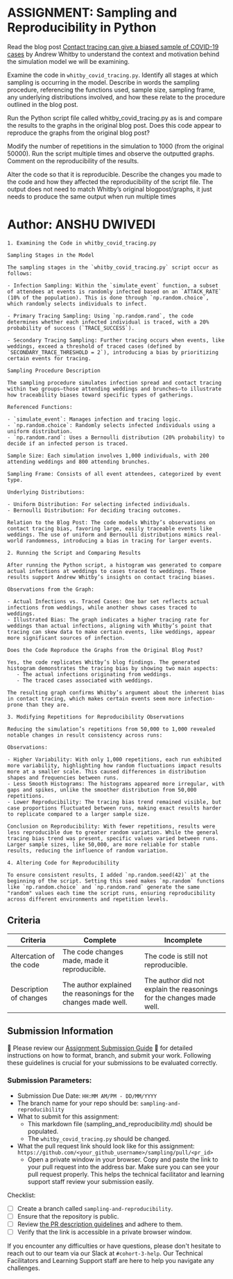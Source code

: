 # ASSIGNMENT: Sampling and Reproducibility in Python

Read the blog post [Contact tracing can give a biased sample of COVID-19 cases](https://andrewwhitby.com/2020/11/24/contact-tracing-biased/) by Andrew Whitby to understand the context and motivation behind the simulation model we will be examining.

Examine the code in `whitby_covid_tracing.py`. Identify all stages at which sampling is occurring in the model. Describe in words the sampling procedure, referencing the functions used, sample size, sampling frame, any underlying distributions involved, and how these relate to the procedure outlined in the blog post.

Run the Python script file called whitby_covid_tracing.py as is and compare the results to the graphs in the original blog post. Does this code appear to reproduce the graphs from the original blog post?

Modify the number of repetitions in the simulation to 1000 (from the original 50000). Run the script multiple times and observe the outputted graphs. Comment on the reproducibility of the results.

Alter the code so that it is reproducible. Describe the changes you made to the code and how they affected the reproducibility of the script file. The output does not need to match Whitby’s original blogpost/graphs, it just needs to produce the same output when run multiple times

# Author: ANSHU DWIVEDI

```
1. Examining the Code in whitby_covid_tracing.py

Sampling Stages in the Model

The sampling stages in the `whitby_covid_tracing.py` script occur as follows:

- Infection Sampling: Within the `simulate_event` function, a subset of attendees at events is randomly infected based on an `ATTACK_RATE` (10% of the population). This is done through `np.random.choice`, which randomly selects individuals to infect.

- Primary Tracing Sampling: Using `np.random.rand`, the code determines whether each infected individual is traced, with a 20% probability of success (`TRACE_SUCCESS`).

- Secondary Tracing Sampling: Further tracing occurs when events, like weddings, exceed a threshold of traced cases (defined by `SECONDARY_TRACE_THRESHOLD = 2`), introducing a bias by prioritizing certain events for tracing.

Sampling Procedure Description

The sampling procedure simulates infection spread and contact tracing within two groups—those attending weddings and brunches—to illustrate how traceability biases toward specific types of gatherings.

Referenced Functions:

- `simulate_event`: Manages infection and tracing logic.
- `np.random.choice`: Randomly selects infected individuals using a uniform distribution.
- `np.random.rand`: Uses a Bernoulli distribution (20% probability) to decide if an infected person is traced.

Sample Size: Each simulation involves 1,000 individuals, with 200 attending weddings and 800 attending brunches.

Sampling Frame: Consists of all event attendees, categorized by event type.

Underlying Distributions:

- Uniform Distribution: For selecting infected individuals.
- Bernoulli Distribution: For deciding tracing outcomes.

Relation to the Blog Post: The code models Whitby’s observations on contact tracing bias, favoring large, easily traceable events like weddings. The use of uniform and Bernoulli distributions mimics real-world randomness, introducing a bias in tracing for larger events.

2. Running the Script and Comparing Results

After running the Python script, a histogram was generated to compare actual infections at weddings to cases traced to weddings. These results support Andrew Whitby’s insights on contact tracing biases.

Observations from the Graph:

- Actual Infections vs. Traced Cases: One bar set reflects actual infections from weddings, while another shows cases traced to weddings.
- Illustrated Bias: The graph indicates a higher tracing rate for weddings than actual infections, aligning with Whitby’s point that tracing can skew data to make certain events, like weddings, appear more significant sources of infection.

Does the Code Reproduce the Graphs from the Original Blog Post?

Yes, the code replicates Whitby’s blog findings. The generated histogram demonstrates the tracing bias by showing two main aspects:
   - The actual infections originating from weddings.
   - The traced cases associated with weddings.

The resulting graph confirms Whitby’s argument about the inherent bias in contact tracing, which makes certain events seem more infection-prone than they are.

3. Modifying Repetitions for Reproducibility Observations

Reducing the simulation’s repetitions from 50,000 to 1,000 revealed notable changes in result consistency across runs:

Observations:

- Higher Variability: With only 1,000 repetitions, each run exhibited more variability, highlighting how random fluctuations impact results more at a smaller scale. This caused differences in distribution shapes and frequencies between runs.
- Less Smooth Histograms: The histograms appeared more irregular, with gaps and spikes, unlike the smoother distribution from 50,000 repetitions.
- Lower Reproducibility: The tracing bias trend remained visible, but case proportions fluctuated between runs, making exact results harder to replicate compared to a larger sample size.

Conclusion on Reproducibility: With fewer repetitions, results were less reproducible due to greater random variation. While the general tracing bias trend was present, specific values varied between runs. Larger sample sizes, like 50,000, are more reliable for stable results, reducing the influence of random variation.

4. Altering Code for Reproducibility

To ensure consistent results, I added `np.random.seed(42)` at the beginning of the script. Setting this seed makes `np.random` functions like `np.random.choice` and `np.random.rand` generate the same "random" values each time the script runs, ensuring reproducibility across different environments and repetition levels.

```


## Criteria

|Criteria|Complete|Incomplete|
|--------|----|----|
|Altercation of the code|The code changes made, made it reproducible.|The code is still not reproducible.|
|Description of changes|The author explained the reasonings for the changes made well.|The author did not explain the reasonings for the changes made well.|

## Submission Information

🚨 Please review our [Assignment Submission Guide](https://github.com/UofT-DSI/onboarding/blob/main/onboarding_documents/submissions.md) 🚨 for detailed instructions on how to format, branch, and submit your work. Following these guidelines is crucial for your submissions to be evaluated correctly.

### Submission Parameters:
* Submission Due Date: `HH:MM AM/PM - DD/MM/YYYY`
* The branch name for your repo should be: `sampling-and-reproducibility`
* What to submit for this assignment:
    * This markdown file (sampling_and_reproducibility.md) should be populated.
    * The `whitby_covid_tracing.py` should be changed.
* What the pull request link should look like for this assignment: `https://github.com/<your_github_username>/sampling/pull/<pr_id>`
    * Open a private window in your browser. Copy and paste the link to your pull request into the address bar. Make sure you can see your pull request properly. This helps the technical facilitator and learning support staff review your submission easily.

Checklist:
- [ ] Create a branch called `sampling-and-reproducibility`.
- [ ] Ensure that the repository is public.
- [ ] Review [the PR description guidelines](https://github.com/UofT-DSI/onboarding/blob/main/onboarding_documents/submissions.md#guidelines-for-pull-request-descriptions) and adhere to them.
- [ ] Verify that the link is accessible in a private browser window.

If you encounter any difficulties or have questions, please don't hesitate to reach out to our team via our Slack at `#cohort-3-help`. Our Technical Facilitators and Learning Support staff are here to help you navigate any challenges.
